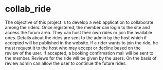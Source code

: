 # collab_ride


The objective of this project is to develop a web application to collaborate among the riders. Once registered, the member can login to the site and access the forum area. They can host their own rides or join the available ones. Details about the rides are sent to the admin by the host which if accepted will be published in the website. If a rider wants to join the ride, he must request it to the host who may accept or decline based on the review of the user. If accepted, a booking confirmation mail will be sent to the member. Reviews for the ride will be given by the users. On the basis of review admin can allow the user to continue the future rides.
